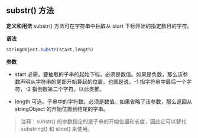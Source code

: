 ## substr() 方法

**定义和用法**
substr() 方法可在字符串中抽取从 start 下标开始的指定数目的字符。

**语法**
```javascript
stringObject.substr(start,length)
```

**参数**

- start 必需。要抽取的子串的起始下标。必须是数值。如果是负数，那么该参数声明从字符串的尾部开始算起的位置。也就是说，-1 指字符串中最后一个字符，-2 指倒数第二个字符，以此类推。

- length 可选。子串中的字符数。必须是数值。如果省略了该参数，那么返回从 stringObject 的开始位置到结尾的字串。

> 注释：substr() 的参数指定的是子串的开始位置和长度，因此它可以替代 substring() 和 slice() 来使用。